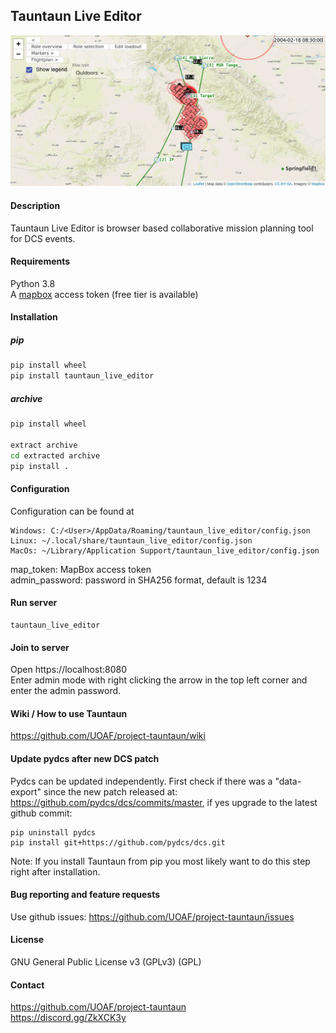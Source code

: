 ## Tauntaun Live Editor

![Screenshot](https://github.com/UOAF/project-tauntaun/raw/v0.1.0/images/screenshot.png)

#### Description
Tauntaun Live Editor is browser based collaborative mission planning tool for DCS events.

#### Requirements
Python 3.8  
A [mapbox](https://www.mapbox.com/) access token (free tier is available)
#### Installation
##### pip
```bash
pip install wheel
pip install tauntaun_live_editor
```
##### archive
```bash
pip install wheel

extract archive
cd extracted archive
pip install .
```

#### Configuration
Configuration can be found at
```
Windows: C:/<User>/AppData/Roaming/tauntaun_live_editor/config.json
Linux: ~/.local/share/tauntaun_live_editor/config.json
MacOs: ~/Library/Application Support/tauntaun_live_editor/config.json
```
map_token: MapBox access token  
admin_password: password in SHA256 format, default is 1234
#### Run server
```
tauntaun_live_editor
```

#### Join to server
Open https://localhost:8080  
Enter admin mode with right clicking the arrow in the top left corner and enter the admin password. 

#### Wiki / How to use Tauntaun
https://github.com/UOAF/project-tauntaun/wiki

#### Update pydcs after new DCS patch
Pydcs can be updated independently. First check if there was a "data-export" since the new patch released at: https://github.com/pydcs/dcs/commits/master, if yes upgrade to the latest github commit:

```
pip uninstall pydcs
pip install git+https://github.com/pydcs/dcs.git
```
Note: If you install Tauntaun from pip you most likely want to do this step right after installation.

#### Bug reporting and feature requests
Use github issues:
https://github.com/UOAF/project-tauntaun/issues

#### License 
GNU General Public License v3 (GPLv3) (GPL)

#### Contact
https://github.com/UOAF/project-tauntaun  
https://discord.gg/ZkXCK3y

